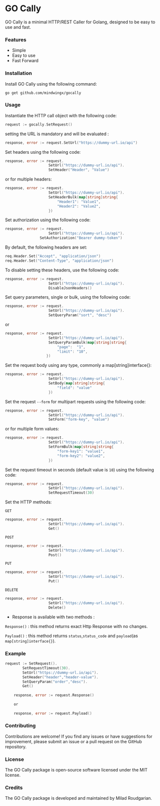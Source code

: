 # GO Cally

GO Cally is a minimal HTTP/REST Caller for Golang, designed to be easy to use and fast.

### Features

- Simple
- Easy to use
- Fast Forward

### Installation

Install GO Cally using the following command:

```
go get github.com/mindwingx/gocally
```

### Usage

Instantiate the HTTP call object with the following code:

```go
request := gocally.SetRequest()
```
setting the URL is mandatory and will be evaluated :
```go
response, error := request.SetUrl("https://dummy-url.io/api")
```
Set headers using the following code:

```go
response, error := request.
                    SetUrl("https://dummy-url.io/api").
                    SetHeader("Header", "Value")
```
or for multiple headers:
```go
response, error := request.
                    SetUrl("https://dummy-url.io/api").
                    SetHeaderBulk(map[string]string{
                        "Header1": "Value1",
                        "Header2": "Value2",
                    })
```
Set authorization using the following code:
```go
response, error := request.
                    SetUrl("https://dummy-url.io/api").
	            SetAuthorization("Bearer dummy-token")
```
By default, the following headers are set:
```go
req.Header.Set("Accept", "application/json")
req.Header.Set("Content-Type", "application/json")
```
To disable setting these headers, use the following code:
```go
response, error := request.
                    SetUrl("https://dummy-url.io/api").
                    DisableJsonHeaders()
```

Set query parameters, single or bulk, using the following code:
```go
response, error := request.
                    SetUrl("https://dummy-url.io/api").
                    SetQueryParam("sort", "desc")
```
or
```go
response, error := request.
                    SetUrl("https://dummy-url.io/api").
                    SetQueryParamBulk(map[string]string{
                        "page":  "1",
                        "limit": "10",
                   })
```

Set the request body using any type, commonly a map[string]interface{}:

```go
response, error := request.
                    SetUrl("https://dummy-url.io/api").
                    SetBody(map[string]string{
						"field": "value"
					})
```
Set the request `--form` for multipart requests using the following code:

```go
response, error := request.
                    SetUrl("https://dummy-url.io/api").
                    SetForm("form-key", "value")
```
or for multiple form values:

```go
response, error := request.
                    SetUrl("https://dummy-url.io/api").
                    SetFormBulk(map[string]string{
                        "form-key1": "value1",
                        "form-key2": "value2",
                    })
```
Set the request timeout in seconds (default value is `10`) using the following code:

```go
response, error := request.
                    SetUrl("https://dummy-url.io/api").
                    SetRequestTimeout(30)
```

Set the HTTP methods:

`GET`
```go
response, error := request.
                    SetUrl("https://dummy-url.io/api").
                    Get()
```
`POST`
```go
response, error := request.
                    SetUrl("https://dummy-url.io/api").
                    Post()
```
`PUT`
```go
response, error := request.
                    SetUrl("https://dummy-url.io/api").
                    Put()
```
`DELETE`
```go
response, error := request.
                    SetUrl("https://dummy-url.io/api").
                    Delete()
```
- Response is available with two methods :

`Response()` : this method returns exact Http Response with no changes. 

`Payload()` : this method returns `status`,`status_code` and `payload`(as `map[string]interface{}`). 

### Example

```go
request := SetRequest().
        SetRequestTimeout(30).
        SetUrl("https://dummy-url.io/api").
        SetHeader("header","header-value").
        SetQueryParam("order","desc").
        Get()
    
    response, error := request.Response()
	
	or
	
    response, error := request.Payload()
```

### Contributing

Contributions are welcome! If you find any issues or have suggestions for improvement, please submit an issue or a pull
request on the GitHub repository.

### License

The GO Cally package is open-source software licensed under the MIT license.

### Credits

The GO Cally package is developed and maintained by Milad Roudgarian.
